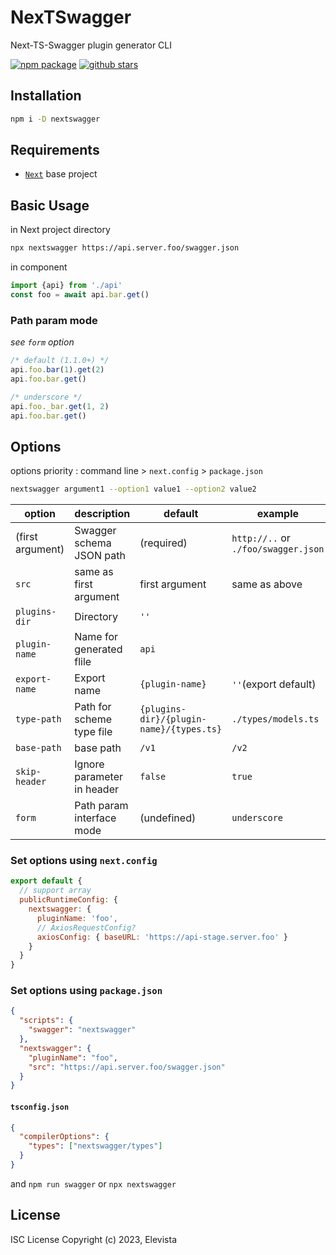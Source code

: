 # NexTSwagger
Next-TS-Swagger plugin generator CLI

[![npm package](https://img.shields.io/npm/v/nextswagger.svg?maxAge=2592000&style=flat-square)](https://www.npmjs.com/package/nextswagger)
[![github stars](https://img.shields.io/github/stars/Elevista/nextswagger?style=social)](https://github.com/Elevista/nextswagger)

## Installation
```sh
npm i -D nextswagger
```

## Requirements
- [`Next`](https://nextjs.org) base project

## Basic Usage
in Next project directory
```sh
npx nextswagger https://api.server.foo/swagger.json
```
in component
```js
import {api} from './api'
const foo = await api.bar.get()
```

### Path param mode

*see `form` option*

```js
/* default (1.1.0+) */
api.foo.bar(1).get(2)
api.foo.bar.get()

/* underscore */
api.foo._bar.get(1, 2)
api.foo.bar.get()
```

## Options

options priority : command line > `next.config` > `package.json`

```sh
nextswagger argument1 --option1 value1 --option2 value2
```

| option           | description                | default                                  | example                             |
|------------------|----------------------------|------------------------------------------|-------------------------------------|
| (first argument) | Swagger schema JSON path   | (required)                               | `http://..` or `./foo/swagger.json` |
| `src`            | same as first argument     | first argument                           | same as above                       |
| `plugins-dir`    | Directory                  | `''`                                     |                                     |
| `plugin-name`    | Name for generated flile   | `api`                                    |                                     |
| `export-name`    | Export name                | `{plugin-name}`                          | `''`(export default)                |
| `type-path`      | Path for scheme type file  | `{plugins-dir}/{plugin-name}/{types.ts}` | `./types/models.ts`                 |
| `base-path`      | base path                  | `/v1`                                    | `/v2`                               |
| `skip-header`    | Ignore parameter in header | `false`                                  | `true`                              |
| `form`           | Path param interface mode  | (undefined)                              | `underscore`                        |

### Set options using `next.config`

```js
export default {
  // support array
  publicRuntimeConfig: {
    nextswagger: {
      pluginName: 'foo',
      // AxiosRequestConfig?
      axiosConfig: { baseURL: 'https://api-stage.server.foo' }
    }
  }
}
```

### Set options using `package.json`
```json
{
  "scripts": {
    "swagger": "nextswagger"
  },
  "nextswagger": {
    "pluginName": "foo",
    "src": "https://api.server.foo/swagger.json"
  }
}
```

#### `tsconfig.json`

```json
{
  "compilerOptions": {
    "types": ["nextswagger/types"]
  }
}
```



and `npm run swagger` or `npx nextswagger`


## License
ISC License
Copyright (c) 2023, Elevista
